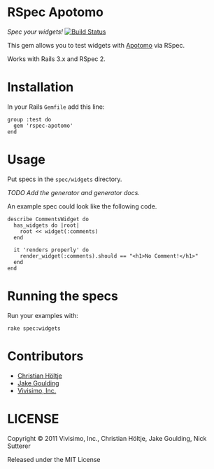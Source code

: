 # RSpec Apotomo

*Spec your widgets!* [![Build Status](http://travis-ci.org/apotonick/rspec-apotomo.png)](http://travis-ci.org/apotonick/rspec-apotomo)

This gem allows you to test widgets with [Apotomo](http://apotomo.de) via RSpec.

Works with Rails 3.x and RSpec 2.

# Installation

In your Rails `Gemfile` add this line:

```
group :test do
  gem 'rspec-apotomo'
end
```

# Usage

Put specs in the `spec/widgets` directory.

*TODO Add the generator and generator docs.*

An example spec could look like the following code.

```
describe CommentsWidget do
  has_widgets do |root|
    root << widget(:comments)
  end
  
  it 'renders properly' do
    render_widget(:comments).should == "<h1>No Comment!</h1>"
  end
end
```

# Running the specs

Run your examples with:

```
rake spec:widgets
```

# Contributors

* [Christian Höltje](http://docwhat.org/)
* [Jake Goulding](http://jakegoulding.com/)
* [Vivisimo, Inc.](http://vivisimo.com/)

# LICENSE

Copyright © 2011 Vivisimo, Inc., Christian Höltje, Jake Goulding, Nick Sutterer

Released under the MIT License  




